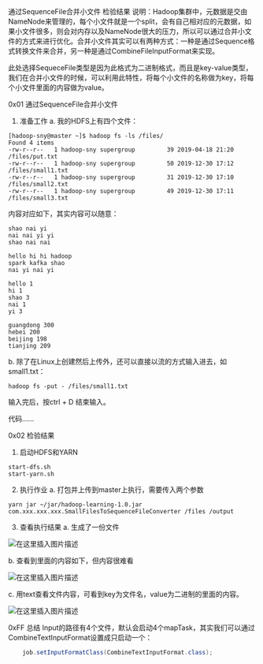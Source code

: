 通过SequenceFile合并小文件
检验结果
说明：Hadoop集群中，元数据是交由NameNode来管理的，每个小文件就是一个split，会有自己相对应的元数据，如果小文件很多，则会对内存以及NameNode很大的压力，所以可以通过合并小文件的方式来进行优化。合并小文件其实可以有两种方式：一种是通过Sequence格式转换文件来合并，另一种是通过CombineFileInputFormat来实现。

此处选择SequeceFile类型是因为此格式为二进制格式，而且是key-value类型，我们在合并小文件的时候，可以利用此特性，将每个小文件的名称做为key，将每个小文件里面的内容做为value。

0x01 通过SequenceFile合并小文件
1. 准备工作
a. 我的HDFS上有四个文件：

```shell
[hadoop-sny@master ~]$ hadoop fs -ls /files/
Found 4 items
-rw-r--r--   1 hadoop-sny supergroup         39 2019-04-18 21:20 /files/put.txt
-rw-r--r--   1 hadoop-sny supergroup         50 2019-12-30 17:12 /files/small1.txt
-rw-r--r--   1 hadoop-sny supergroup         31 2019-12-30 17:10 /files/small2.txt
-rw-r--r--   1 hadoop-sny supergroup         49 2019-12-30 17:11 /files/small3.txt
```


内容对应如下，其实内容可以随意：

```text
shao nai yi
nai nai yi yi
shao nai nai

hello hi hi hadoop
spark kafka shao
nai yi nai yi

hello 1
hi 1
shao 3
nai 1
yi 3

guangdong 300
hebei 200
beijing 198
tianjing 209
```

b. 除了在Linux上创建然后上传外，还可以直接以流的方式输入进去，如small1.txt：

```shell
hadoop fs -put - /files/small1.txt
```

输入完后，按ctrl + D 结束输入。



代码......



0x02 检验结果
1. 启动HDFS和YARN

  ```shell
  start-dfs.sh
  start-yarn.sh
  ```

  

2. 执行作业
a. 打包并上传到master上执行，需要传入两个参数

```shell
yarn jar ~/jar/hadoop-learning-1.0.jar com.xxx.xxx.xxx.SmallFilesToSequenceFileConverter /files /output
```


3. 查看执行结果
  a. 生成了一份文件

  ![在这里插入图片描述](https://img-blog.csdnimg.cn/20191230172658115.png)

  b. 查看到里面的内容如下，但内容很难看

  ![在这里插入图片描述](https://img-blog.csdnimg.cn/20191230172722436.png?x-oss-process=image/watermark,type_ZmFuZ3poZW5naGVpdGk,shadow_10,text_aHR0cHM6Ly9ibG9nLmNzZG4ubmV0L3NoYW9jazIwMTg=,size_16,color_FFFFFF,t_70)

  c. 用text查看文件内容，可看到key为文件名，value为二进制的里面的内容。

  ![在这里插入图片描述](https://img-blog.csdnimg.cn/20191230172741586.png)



0xFF 总结
Input的路径有4个文件，默认会启动4个mapTask，其实我们可以通过CombineTextInputFormat设置成只启动一个：

```java
    job.setInputFormatClass(CombineTextInputFormat.class);
```


